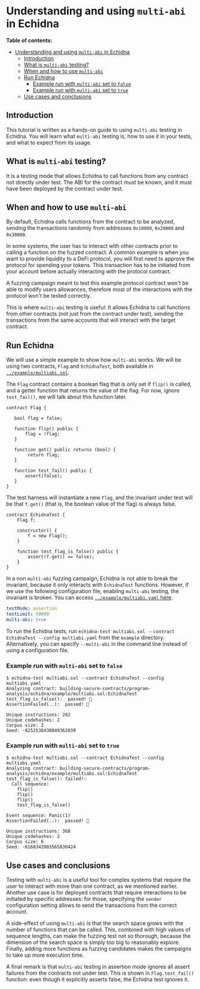 # Understanding and using `multi-abi` in Echidna

**Table of contents:**

- [Understanding and using `multi-abi` in Echidna](#understanding-and-using-multi-abi-in-echidna)
  - [Introduction](#introduction)
  - [What is `multi-abi` testing?](#what-is-multi-abi-testing)
  - [When and how to use `multi-abi`](#when-and-how-to-use-multi-abi)
  - [Run Echidna](#run-echidna)
    - [Example run with `multi-abi` set to `false`](#example-run-with-multi-abi-set-to-false)
    - [Example run with `multi-abi` set to `true`](#example-run-with-multi-abi-set-to-true)
  - [Use cases and conclusions](#use-cases-and-conclusions)

## Introduction

This tutorial is written as a hands-on guide to using `multi-abi` testing in Echidna. You will learn what `multi-abi` testing is, how to use it in your tests, and what to expect from its usage.

## What is `multi-abi` testing?

It is a testing mode that allows Echidna to call functions from any contract not directly under test. The ABI for the contract must be known, and it must have been deployed by the contract under test.

## When and how to use `multi-abi`

By default, Echidna calls functions from the contract to be analyzed, sending the transactions randomly from addresses `0x10000`, `0x20000` and `0x30000`.

In some systems, the user has to interact with other contracts prior to calling a function on the fuzzed contract. A common example is when you want to provide liquidity to a DeFi protocol, you will first need to approve the protocol for spending your tokens. This transaction has to be initiated from your account before actually interacting with the protocol contract.

A fuzzing campaign meant to test this example protocol contract won't be able to modify users allowances, therefore most of the interactions with the protocol won't be tested correctly.

This is where `multi-abi` testing is useful: It allows Echidna to call functions from other contracts (not just from the contract under test), sending the transactions from the same accounts that will interact with the target contract.

## Run Echidna

We will use a simple example to show how `multi-abi` works. We will be using two contracts, `Flag` and `EchidnaTest`, both available in [`../example/multiabi.sol`](../example/multiabi.sol).

The `Flag` contract contains a boolean flag that is only set if `flip()` is called, and a getter function that returns the value of the flag. For now, ignore `test_fail()`, we will talk about this function later.

```solidity
contract Flag {

   bool flag = false;

   function flip() public {
       flag = !flag;
   }

   function get() public returns (bool) {
        return flag;
   }

   function test_fail() public {
       assert(false);
   }
}
```

The test harness will instantiate a new `Flag`, and the invariant under test will be that `f.get()` (that is, the boolean value of the flag) is always false.

```solidity
contract EchidnaTest {
    Flag f;

    constructor() {
        f = new Flag();
    }

    function test_flag_is_false() public {
        assert(f.get() == false);
    }
}
```

In a non `multi-abi` fuzzing campaign, Echidna is not able to break the invariant, because it only interacts with `EchidnaTest` functions. However, if we use the following configuration file, enabling `multi-abi` testing, the invariant is broken. You can access [`../example/multiabi.yaml` here](../example/multiabi.yaml).

```yaml
testMode: assertion
testLimit: 50000
multi-abi: true
```

To run the Echidna tests, run `echidna-test multiabi.sol --contract EchidnaTest --config multiabi.yaml` from the `example` directory. Alternatively, you can specify `--multi-abi` in the command line instead of using a configuration file.

### Example run with `multi-abi` set to `false`

```
$ echidna-test multiabi.sol --contract EchidnaTest --config multiabi.yaml
Analyzing contract: building-secure-contracts/program-analysis/echidna/example/multiabi.sol:EchidnaTest
test_flag_is_false():  passed! 🎉
AssertionFailed(..):  passed! 🎉

Unique instructions: 282
Unique codehashes: 2
Corpus size: 2
Seed: -8252538430849362039
```

### Example run with `multi-abi` set to `true`

```
$ echidna-test multiabi.sol --contract EchidnaTest --config multiabi.yaml
Analyzing contract: building-secure-contracts/program-analysis/echidna/example/multiabi.sol:EchidnaTest
test_flag_is_false(): failed!💥
  Call sequence:
    flip()
    flip()
    flip()
    test_flag_is_false()

Event sequence: Panic(1)
AssertionFailed(..):  passed! 🎉

Unique instructions: 368
Unique codehashes: 2
Corpus size: 6
Seed: -6168343983565830424
```

## Use cases and conclusions

Testing with `multi-abi` is a useful tool for complex systems that require the user to interact with more than one contract, as we mentioned earlier. Another use case is for deployed contracts that require interactions to be initiated by specific addresses: for those, specifying the `sender` configuration setting allows to send the transactions from the correct account.

A side-effect of using `multi-abi` is that the search space grows with the number of functions that can be called. This, combined with high values of sequence lengths, can make the fuzzing test not so thorough, because the dimension of the search space is simply too big to reasonably explore. Finally, adding more functions as fuzzing candidates makes the campaigns to take up more execution time.

A final remark is that `multi-abi` testing in assertion mode ignores all assert failures from the contracts not under test. This is shown in `Flag.test_fail()` function: even though it explicitly asserts false, the Echidna test ignores it.
